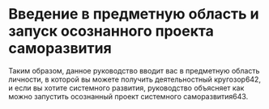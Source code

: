 # Введение в предметную область и запуск осознанного проекта саморазвития

Таким образом, данное руководство вводит вас в предметную область личности, в которой вы можете получить деятельностный кругозор642, и если вы хотите системного развития, руководство объясняет как можно запустить осознанный проект системного саморазвития643.
